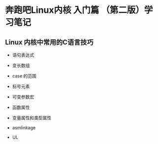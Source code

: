 # 奔跑吧Linux内核 入门篇 （第二版）学习笔记

## Linux 内核中常用的C语言技巧

- 语句表达式

- 变长数组

- case 的范围

- 标号元素

- 可变参数宏

- 函数属性

- 变量属性和类型属性

- asmlinkage

- UL